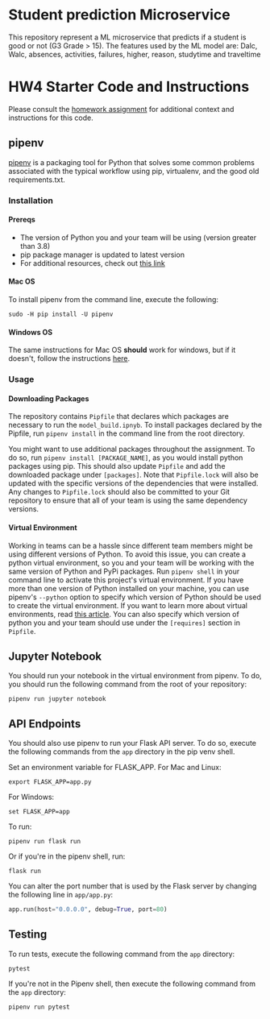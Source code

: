 # Student prediction Microservice

This repository represent a ML microservice that predicts if a student is good or not (G3 Grade > 15).
The features used by the ML model are: Dalc, Walc, absences, activities, failures, higher, reason, studytime and traveltime


# HW4 Starter Code and Instructions

Please consult the [homework assignment](https://cmu-313.github.io//assignments/hw4) for additional context and instructions for this code.

## pipenv

[pipenv](https://pipenv.pypa.io/en/latest) is a packaging tool for Python that solves some common problems associated with the typical workflow using pip, virtualenv, and the good old requirements.txt.

### Installation

#### Prereqs

- The version of Python you and your team will be using (version greater than 3.8)
- pip package manager is updated to latest version
- For additional resources, check out [this link](https://pipenv-fork.readthedocs.io/en/latest/install.html#installing-pipenv)

#### Mac OS

To install pipenv from the command line, execute the following:

```terminal
sudo -H pip install -U pipenv
```

#### Windows OS

The same instructions for Mac OS **should** work for windows, but if it doesn't, follow the instructions [here](https://www.pythontutorial.net/python-basics/install-pipenv-windows).

### Usage

#### Downloading Packages

The repository contains `Pipfile` that declares which packages are necessary to run the `model_build.ipnyb`.
To install packages declared by the Pipfile, run `pipenv install` in the command line from the root directory.

You might want to use additional packages throughout the assignment.
To do so, run `pipenv install [PACKAGE_NAME]`, as you would install python packages using pip.
This should also update `Pipfile` and add the downloaded package under `[packages]`.
Note that `Pipfile.lock` will also be updated with the specific versions of the dependencies that were installed.
Any changes to `Pipfile.lock` should also be committed to your Git repository to ensure that all of your team is using the same dependency versions.

#### Virtual Environment

Working in teams can be a hassle since different team members might be using different versions of Python.
To avoid this issue, you can create a python virtual environment, so you and your team will be working with the same version of Python and PyPi packages.
Run `pipenv shell` in your command line to activate this project's virtual environment.
If you have more than one version of Python installed on your machine, you can use pipenv's `--python` option to specify which version of Python should be used to create the virtual environment.
If you want to learn more about virtual environments, read [this article](https://docs.python-guide.org/dev/virtualenvs/#using-installed-packages).
You can also specify which version of python you and your team should use under the `[requires]` section in `Pipfile`.

## Jupyter Notebook

You should run your notebook in the virtual environment from pipenv.
To do, you should run the following command from the root of your repository:

```terminal
pipenv run jupyter notebook
```

## API Endpoints

You should also use pipenv to run your Flask API server.
To do so, execute the following commands from the `app` directory in the pip venv shell.


Set an environment variable for FLASK_APP.
For Mac and Linux:
```terminal
export FLASK_APP=app.py
```

For Windows:
```terminal
set FLASK_APP=app
```

To run:
```terminal
pipenv run flask run
```

Or if you're in the pipenv shell, run:
```terminal
flask run
```

You can alter the port number that is used by the Flask server by changing the following line in `app/app.py`:

```python
app.run(host="0.0.0.0", debug=True, port=80)
```

## Testing

To run tests, execute the following command from the `app` directory:

```terminal
pytest
```

If you're not in the Pipenv shell, then execute the following command from the `app` directory:

```terminal
pipenv run pytest
```
